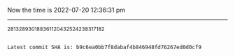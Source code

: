 Now the time is 2022-07-20 12:36:31 pm

---

<small>281328930188361120432524238317182</small>

```txt

Latest commit SHA is: b9c6ea0bb7f8dabaf4b846948fd76267ed0d0cf9
```
